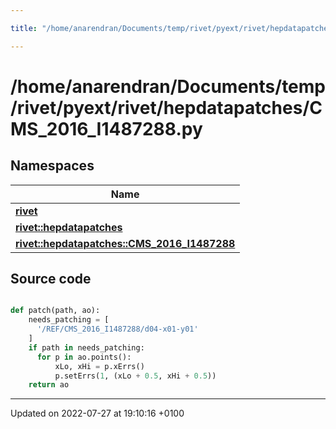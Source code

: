 ```yaml
---

title: "/home/anarendran/Documents/temp/rivet/pyext/rivet/hepdatapatches/CMS_2016_I1487288.py"

---
```


# /home/anarendran/Documents/temp/rivet/pyext/rivet/hepdatapatches/CMS_2016_I1487288.py



## Namespaces

| Name           |
| -------------- |
| **[rivet](http://example.org/namespaces/namespacerivet/)**  |
| **[rivet::hepdatapatches](http://example.org/namespaces/namespacerivet_1_1hepdatapatches/)**  |
| **[rivet::hepdatapatches::CMS_2016_I1487288](http://example.org/namespaces/namespacerivet_1_1hepdatapatches_1_1cms__2016__i1487288/)**  |




## Source code

```python

def patch(path, ao):
    needs_patching = [ 
      '/REF/CMS_2016_I1487288/d04-x01-y01'
    ]
    if path in needs_patching:
      for p in ao.points():
          xLo, xHi = p.xErrs()
          p.setErrs(1, (xLo + 0.5, xHi + 0.5))
    return ao
```


-------------------------------

Updated on 2022-07-27 at 19:10:16 +0100
